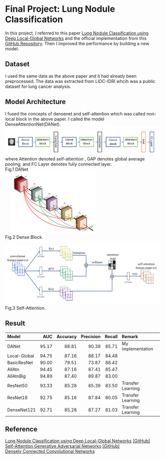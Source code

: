 # Final Project: Lung Nodule Classification

In this project, I referred to this paper [Lung Nodule Classification using Deep Local-Global Networks](https://arxiv.org/abs/1904.10126) and the official implementation from this [GitHub Repository](https://github.com/mundher/local-global). Then I improved the performance by building a new model.

## Dataset
I used the same data as the above paper and it had already been preprocessed. The data was extracted from LIDC-IDRI whcih was a public dataset for lung cancer analysis. 

## Model Architecture
I fused the concepts of densenet and self-attention which was called non-local block in the above paper. I called the model DenseAttentionNet(DANet).  
![DANet](https://github.com/ChengZheWu/Medical-Image-Analysis/blob/main/images/DANet.png)  
where Attention denoted self-attention , GAP denotes global average pooling, and FC Layer denotes fully connected layer.  
Fig.1 DANet  
&emsp;
![Dense Block](https://github.com/ChengZheWu/Medical-Image-Analysis/blob/main/images/dense%20block.png)  
Fig.2 Dense Block.  
&emsp;
![Self-Attention](https://github.com/ChengZheWu/Medical-Image-Analysis/blob/main/images/self-attention.png)  
Fig.3 Self-Attention.

## Result

Model         | AUC       | Accuracy  | Precision | Recall    | Remark
:-------------|----------:|----------:|----------:|----------:|:----------
DANet         |95.17      |88.81      |90.39      |85.71      |My implementation           
Local-Global  |94.75      |87.16      |88.17      |84.48      |           
BasicResNet   |90.00      |79.51      |73.87      |88.42      |           
AllAtn        |94.45      |87.16      |87.41      |85.47      |           
AllAtnBig     |94.89      |87.40      |89.87      |83.00      | 
ResNet50      |93.33      |85.28      |85.39      |83.50      |Transfer Learning 
ResNet18      |92.75      |85.16      |87.84      |80.05      |Transfer Learning
DenseNet121   |92.71      |85.28      |87.27      |81.03      |Transfer Learning       

## Reference
[Lung Nodule Classification using Deep Local-Global Networks](https://arxiv.org/abs/1904.10126) [[GitHub]](https://github.com/mundher/local-global)  
[Self-Attention Generative Adversarial Networks](https://arxiv.org/abs/1805.08318) [[GitHub]](https://github.com/heykeetae/Self-Attention-GAN)  
[Densely Connected Convolutional Networks](https://arxiv.org/abs/1608.06993)  

